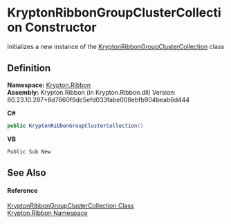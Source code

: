 # KryptonRibbonGroupClusterCollection Constructor


Initializes a new instance of the <a href="6816091a-f18e-c84b-0874-b421f9cd8a09.md">KryptonRibbonGroupClusterCollection</a> class



## Definition
**Namespace:** <a href="1e9bc734-cff9-e9b8-f013-94cdac669794.md">Krypton.Ribbon</a>  
**Assembly:** Krypton.Ribbon (in Krypton.Ribbon.dll) Version: 80.23.10.287+8d7660f9dc5efd033fabe008ebfb904beab6d444

**C#**
``` C#
public KryptonRibbonGroupClusterCollection()
```
**VB**
``` VB
Public Sub New
```



## See Also


#### Reference
<a href="6816091a-f18e-c84b-0874-b421f9cd8a09.md">KryptonRibbonGroupClusterCollection Class</a>  
<a href="1e9bc734-cff9-e9b8-f013-94cdac669794.md">Krypton.Ribbon Namespace</a>  
